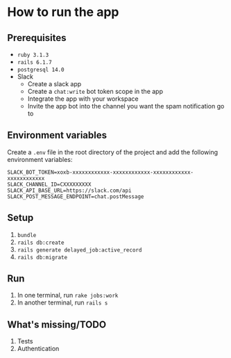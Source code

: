 # How to run the app

## Prerequisites
- `ruby 3.1.3`
- `rails 6.1.7`
- `postgresql 14.0`
- Slack
  - Create a slack app
  - Create a `chat:write` bot token scope in the app
  - Integrate the app with your workspace
  - Invite the app bot into the channel you want the spam notification go to

## Environment variables
Create a `.env` file in the root directory of the project and add the following environment variables:
```
SLACK_BOT_TOKEN=xoxb-xxxxxxxxxxxx-xxxxxxxxxxxx-xxxxxxxxxxxx-xxxxxxxxxxxx
SLACK_CHANNEL_ID=CXXXXXXXXX
SLACK_API_BASE_URL=https://slack.com/api
SLACK_POST_MESSAGE_ENDPOINT=chat.postMessage
```
## Setup
1. `bundle`
2. `rails db:create`
3. `rails generate delayed_job:active_record`
4. `rails db:migrate`

## Run
1. In one terminal, run `rake jobs:work`
3. In another terminal, run `rails s`

## What's missing/TODO
1. Tests
2. Authentication